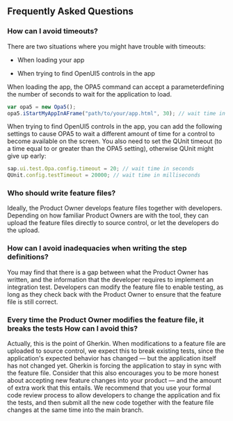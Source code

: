 <!-- loio02ef39f70a244c7cb0cb4d65be6ae396 -->

## Frequently Asked Questions



### How can I avoid timeouts?

There are two situations where you might have trouble with timeouts:

-   When loading your app

-   When trying to find OpenUI5 controls in the app


When loading the app, the OPA5 command can accept a parameterdefining the number of seconds to wait for the application to load.

```js
var opa5 = new Opa5();
opa5.iStartMyAppInAFrame("path/to/your/app.html", 30); // wait time in seconds
```

When trying to find OpenUI5 controls in the app, you can add the following settings to cause OPA5 to wait a different amount of time for a control to become available on the screen. You also need to set the QUnit timeout \(to a time equal to or greater than the OPA5 setting\), otherwise QUnit might give up early:

```js
sap.ui.test.Opa.config.timeout = 20; // wait time in seconds
QUnit.config.testTimeout = 20000; // wait time in milliseconds
```



### Who should write feature files?

Ideally, the Product Owner develops feature files together with developers. Depending on how familiar Product Owners are with the tool, they can upload the feature files directly to source control, or let the developers do the upload.



### How can I avoid inadequacies when writing the step definitions?

You may find that there is a gap between what the Product Owner has written, and the information that the developer requires to implement an integration test. Developers can modify the feature file to enable testing, as long as they check back with the Product Owner to ensure that the feature file is still correct.



### Every time the Product Owner modifies the feature file, it breaks the tests How can I avoid this?

Actually, this is the point of Gherkin. When modifications to a feature file are uploaded to source control, we expect this to break existing tests, since the application's expected behavior has changed — but the application itself has not changed yet. Gherkin is forcing the application to stay in sync with the feature file. Consider that this also encourages you to be more honest about accepting new feature changes into your product — and the amount of extra work that this entails. We recommend that you use your formal code review process to allow developers to change the application and fix the tests, and then submit all the new code together with the feature file changes at the same time into the main branch.

